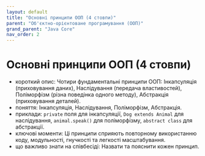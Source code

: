 ```yaml
---
layout: default
title: "Основні принципи ООП (4 стовпи)"
parent: "Об'єктно-орієнтоване програмування (ООП)"
grand_parent: "Java Core"
nav_order: 2
---
```


# Основні принципи ООП (4 стовпи)

*   короткий опис: Чотири фундаментальні принципи ООП: Інкапсуляція (приховування даних), Наслідування (передача властивостей), Поліморфізм (різна поведінка одного методу), Абстракція (приховування деталей).
*   поняття: Інкапсуляція, Наслідування, Поліморфізм, Абстракція.
*   приклади: `private` поля для інкапсуляції, `Dog extends Animal` для наслідування, `animal.speak()` для поліморфізму, `abstract class` для абстракції.
*   ключові моменти: Ці принципи сприяють повторному використанню коду, модульності, гнучкості та легкості масштабування.
*   що важливо знати на співбесіді: Назвати та пояснити кожен принцип.
